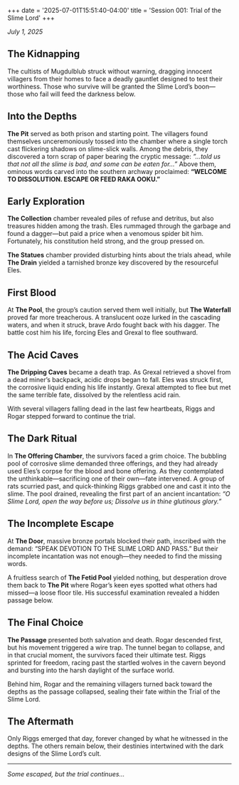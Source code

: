 +++
date = '2025-07-01T15:51:40-04:00'
title = 'Session 001: Trial of the Slime Lord'
+++

*July 1, 2025*

## The Kidnapping

The cultists of Mugdulblub struck without warning, dragging innocent villagers from their homes to face a deadly gauntlet designed to test their worthiness. Those who survive will be granted the Slime Lord’s boon—those who fail will feed the darkness below.

## Into the Depths

**The Pit** served as both prison and starting point. The villagers found themselves unceremoniously tossed into the chamber where a single torch cast flickering shadows on slime-slick walls. Among the debris, they discovered a torn scrap of paper bearing the cryptic message: *”…told us that not all the slime is bad, and some can be eaten for…”* Above them, ominous words carved into the southern archway proclaimed: **“WELCOME TO DISSOLUTION. ESCAPE OR FEED RAKA OOKU.”**

## Early Exploration

**The Collection** chamber revealed piles of refuse and detritus, but also treasures hidden among the trash. Eles rummaged through the garbage and found a dagger—but paid a price when a venomous spider bit him. Fortunately, his constitution held strong, and the group pressed on.

**The Statues** chamber provided disturbing hints about the trials ahead, while **The Drain** yielded a tarnished bronze key discovered by the resourceful Eles.

## First Blood

At **The Pool**, the group’s caution served them well initially, but **The Waterfall** proved far more treacherous. A translucent ooze lurked in the cascading waters, and when it struck, brave Ardo fought back with his dagger. The battle cost him his life, forcing Eles and Grexal to flee southward.

## The Acid Caves

**The Dripping Caves** became a death trap. As Grexal retrieved a shovel from a dead miner’s backpack, acidic drops began to fall. Eles was struck first, the corrosive liquid ending his life instantly. Grexal attempted to flee but met the same terrible fate, dissolved by the relentless acid rain.

With several villagers falling dead in the last few heartbeats, Riggs and Rogar stepped forward to continue the trial.

## The Dark Ritual

In **The Offering Chamber**, the survivors faced a grim choice. The bubbling pool of corrosive slime demanded three offerings, and they had already used Eles’s corpse for the blood and bone offering. As they contemplated the unthinkable—sacrificing one of their own—fate intervened. A group of rats scurried past, and quick-thinking Riggs grabbed one and cast it into the slime. The pool drained, revealing the first part of an ancient incantation: *“O Slime Lord, open the way before us; Dissolve us in thine glutinous glory.”*

## The Incomplete Escape

At **The Door**, massive bronze portals blocked their path, inscribed with the demand: “SPEAK DEVOTION TO THE SLIME LORD AND PASS.” But their incomplete incantation was not enough—they needed to find the missing words.

A fruitless search of **The Fetid Pool** yielded nothing, but desperation drove them back to **The Pit** where Rogar’s keen eyes spotted what others had missed—a loose floor tile. His successful examination revealed a hidden passage below.

## The Final Choice

**The Passage** presented both salvation and death. Rogar descended first, but his movement triggered a wire trap. The tunnel began to collapse, and in that crucial moment, the survivors faced their ultimate test. Riggs sprinted for freedom, racing past the startled wolves in the cavern beyond and bursting into the harsh daylight of the surface world.

Behind him, Rogar and the remaining villagers turned back toward the depths as the passage collapsed, sealing their fate within the Trial of the Slime Lord.

## The Aftermath

Only Riggs emerged that day, forever changed by what he witnessed in the depths. The others remain below, their destinies intertwined with the dark designs of the Slime Lord’s cult.

-----

*Some escaped, but the trial continues…*